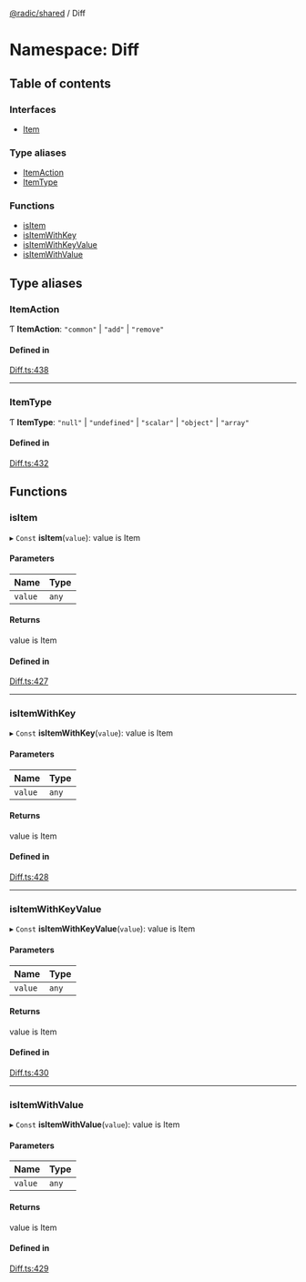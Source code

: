 [@radic/shared](../README.md) / Diff

# Namespace: Diff

## Table of contents

### Interfaces

- [Item](../interfaces/Diff.Item.md)

### Type aliases

- [ItemAction](Diff.md#itemaction)
- [ItemType](Diff.md#itemtype)

### Functions

- [isItem](Diff.md#isitem)
- [isItemWithKey](Diff.md#isitemwithkey)
- [isItemWithKeyValue](Diff.md#isitemwithkeyvalue)
- [isItemWithValue](Diff.md#isitemwithvalue)

## Type aliases

### ItemAction

Ƭ **ItemAction**: ``"common"`` \| ``"add"`` \| ``"remove"``

#### Defined in

[Diff.ts:438](https://github.com/robinradic/npm-console/blob/10cb77f/packages/shared/src/Diff.ts#L438)

___

### ItemType

Ƭ **ItemType**: ``"null"`` \| ``"undefined"`` \| ``"scalar"`` \| ``"object"`` \| ``"array"``

#### Defined in

[Diff.ts:432](https://github.com/robinradic/npm-console/blob/10cb77f/packages/shared/src/Diff.ts#L432)

## Functions

### isItem

▸ `Const` **isItem**(`value`): value is Item

#### Parameters

| Name | Type |
| :------ | :------ |
| `value` | `any` |

#### Returns

value is Item

#### Defined in

[Diff.ts:427](https://github.com/robinradic/npm-console/blob/10cb77f/packages/shared/src/Diff.ts#L427)

___

### isItemWithKey

▸ `Const` **isItemWithKey**(`value`): value is Item

#### Parameters

| Name | Type |
| :------ | :------ |
| `value` | `any` |

#### Returns

value is Item

#### Defined in

[Diff.ts:428](https://github.com/robinradic/npm-console/blob/10cb77f/packages/shared/src/Diff.ts#L428)

___

### isItemWithKeyValue

▸ `Const` **isItemWithKeyValue**(`value`): value is Item

#### Parameters

| Name | Type |
| :------ | :------ |
| `value` | `any` |

#### Returns

value is Item

#### Defined in

[Diff.ts:430](https://github.com/robinradic/npm-console/blob/10cb77f/packages/shared/src/Diff.ts#L430)

___

### isItemWithValue

▸ `Const` **isItemWithValue**(`value`): value is Item

#### Parameters

| Name | Type |
| :------ | :------ |
| `value` | `any` |

#### Returns

value is Item

#### Defined in

[Diff.ts:429](https://github.com/robinradic/npm-console/blob/10cb77f/packages/shared/src/Diff.ts#L429)
